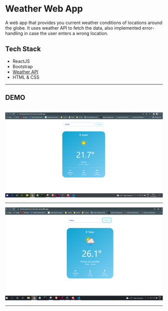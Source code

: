 # Weather Web App

A web app that provides you current weather conditions of locations around the globe. It uses weather API to fetch the data, also implemented error-handling in case the user enters a wrong location.

## Tech Stack

<ul>
<li>ReactJS</li>
<li>Bootstrap</li>
<li><a href="https://www.weatherapi.com/">Weather API</a></li>
<li>HTML & CSS</li>
</ul>

<hr>

## DEMO

<br>
<img src="web-api/public/ss1.png">
<br>
<hr>
<img src="web-api/public/ss2.png">
<br>
<hr>
